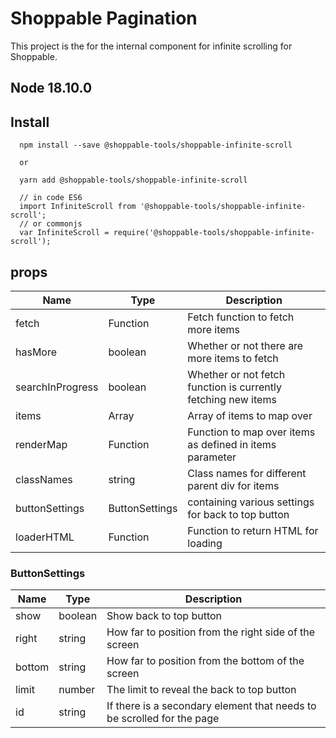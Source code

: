 # Shoppable Pagination

This project is the for the internal component for infinite scrolling for Shoppable.

## Node 18.10.0

## Install

```  
  npm install --save @shoppable-tools/shoppable-infinite-scroll

  or

  yarn add @shoppable-tools/shoppable-infinite-scroll

  // in code ES6
  import InfiniteScroll from '@shoppable-tools/shoppable-infinite-scroll';
  // or commonjs
  var InfiniteScroll = require('@shoppable-tools/shoppable-infinite-scroll');
```

## props

| Name             | Type           | Description                                                   |
|------------------|----------------|---------------------------------------------------------------|
| fetch            | Function       | Fetch function to fetch more items                            |
| hasMore          | boolean        | Whether or not there are more items to fetch                  |
| searchInProgress | boolean        | Whether or not fetch function is currently fetching new items |
| items            | Array<T>       | Array of items to map over                                    |
| renderMap        | Function       | Function to map over items as defined in items parameter      |
| classNames       | string         | Class names for different parent div for items                |
| buttonSettings   | ButtonSettings | containing various settings for back to top button            |
| loaderHTML       | Function       | Function to return HTML for loading                           |

### ButtonSettings

| Name   | Type    | Description                                                            |
|--------|---------|------------------------------------------------------------------------|
| show   | boolean | Show back to top button                                                |
| right  | string  | How far to position from the right side of the screen                  |
| bottom | string  | How far to position from the bottom of the screen                      |
| limit  | number  | The limit to reveal the back to top button                             |
| id     | string  | If there is a secondary element that needs to be scrolled for the page |